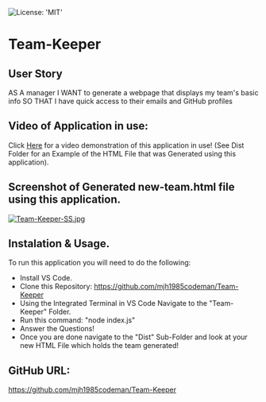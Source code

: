 ![License: 'MIT'](https://img.shields.io/badge/license-MIT-green)

# Team-Keeper

## User Story
AS A manager
I WANT to generate a webpage that displays my team's basic info
SO THAT I have quick access to their emails and GitHub profiles

## Video of Application in use: 
Click [Here](https://youtu.be/Z5dpLvX5L0o) for a video demonstration of this application in use!
(See Dist Folder for an Example of the HTML File that was Generated using this application). 

## Screenshot of Generated new-team.html file using this application. 
[![Team-Keeper-SS.jpg](https://i.postimg.cc/RqxF7gGV/Team-Keeper-SS.jpg)](https://postimg.cc/8fwNDBqq)

## Instalation & Usage.

To run this application you will need to do the following:

* Install VS Code. 
* Clone this Repository: https://github.com/mjh1985codeman/Team-Keeper
* Using the Integrated Terminal in VS Code Navigate to the "Team-Keeper" Folder.
* Run this command: "node index.js"
* Answer the Questions!
* Once you are done navigate to the "Dist" Sub-Folder and look at your new HTML File which holds the team generated! 

## GitHub URL: 
https://github.com/mjh1985codeman/Team-Keeper